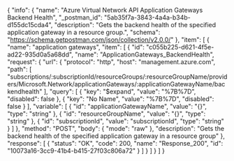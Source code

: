 {
  "info": {
    "name": "Azure Virtual Network API Application Gateways Backend Health",
    "_postman_id": "5ab35f7a-3843-4a4a-b34b-d155dc15cda4",
    "description": "Gets the backend health of the specified application gateway in a resource group.",
    "schema": "https://schema.getpostman.com/json/collection/v2.0.0/"
  },
  "item": [
    {
      "name": "application gateways",
      "item": [
        {
          "id": "c055b225-d621-4f5e-ad22-935d0a5a68dd",
          "name": "ApplicationGateways_BackendHealth",
          "request": {
            "url": {
              "protocol": "http",
              "host": "management.azure.com",
              "path": [
                "subscriptions/:subscriptionId/resourceGroups/:resourceGroupName/providers/Microsoft.Network/applicationGateways/:applicationGatewayName/backendhealth"
              ],
              "query": [
                {
                  "key": "$expand",
                  "value": "%7B%7D",
                  "disabled": false
                },
                {
                  "key": "No Name",
                  "value": "%7B%7D",
                  "disabled": false
                }
              ],
              "variable": [
                {
                  "id": "applicationGatewayName",
                  "value": "{}",
                  "type": "string"
                },
                {
                  "id": "resourceGroupName",
                  "value": "{}",
                  "type": "string"
                },
                {
                  "id": "subscriptionId",
                  "value": "subscriptionId",
                  "type": "string"
                }
              ]
            },
            "method": "POST",
            "body": {
              "mode": "raw"
            },
            "description": "Gets the backend health of the specified application gateway in a resource group"
          },
          "response": [
            {
              "status": "OK",
              "code": 200,
              "name": "Response_200",
              "id": "10073a16-3cc9-41b4-b415-27f03c806a72"
            }
          ]
        }
      ]
    }
  ]
}